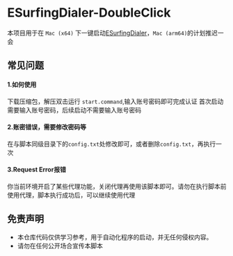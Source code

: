 # ESurfingDialer-DoubleClick
本项目用于在 `Mac (x64)` 下一键启动[ESurfingDialer](https://github.com/Rsplwe/ESurfingDialer)，`Mac (arm64)`的计划推迟一会



## 常见问题

#### 1.如何使用
下载压缩包，解压双击运行 `start.command`,输入账号密码即可完成认证
首次启动需要输入账号密码，后续启动不需要输入账号密码

#### 2.账密错误，需要修改密码等
在与脚本同级目录下的`config.txt`处修改即可，或者删除`config.txt`，再执行一次

#### 3.Request Error报错
你当前环境开启了某些代理功能，关闭代理再使用该脚本即可。请勿在执行脚本前使用代理，脚本执行成功后，可以继续使用代理



## 免责声明

- 本仓库代码仅供学习参考，用于自动化程序的启动，并无任何侵权内容。
- 请勿在任何公开场合宣传本脚本
